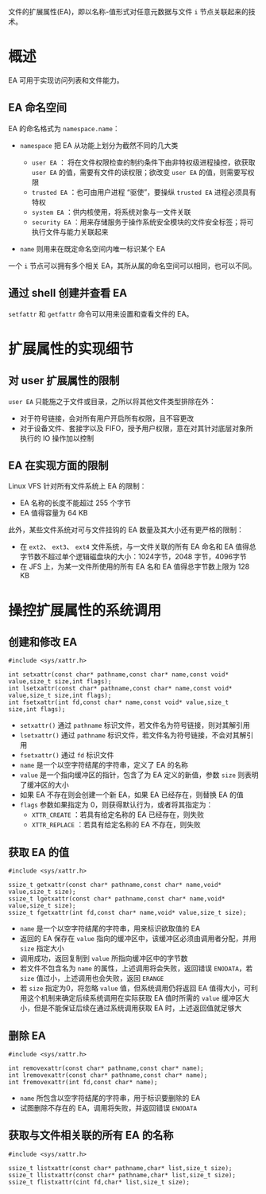 文件的扩展属性(EA)，即以名称-值形式对任意元数据与文件 `i` 节点关联起来的技术。

# 概述

EA 可用于实现访问列表和文件能力。

## EA 命名空间

EA 的命名格式为 `namespace.name`：

- `namespace` 把 EA 从功能上划分为截然不同的几大类

  - `user EA` ： 将在文件权限检查的制约条件下由非特权级进程操控，欲获取 `user EA` 的值，需要有文件的读权限；欲改变 `user EA` 的值，则需要写权限
  - `trusted EA` ：也可由用户进程 “驱使”，要操纵 `trusted EA` 进程必须具有特权
  - `system EA` ：供内核使用，将系统对象与一文件关联
  - `security EA` ：用来存储服务于操作系统安全模块的文件安全标签；将可执行文件与能力关联起来

  

- `name` 则用来在既定命名空间内唯一标识某个 EA

一个 `i` 节点可以拥有多个相关 EA，其所从属的命名空间可以相同，也可以不同。

## 通过 shell 创建并查看 EA

`setfattr` 和 `getfattr` 命令可以用来设置和查看文件的 EA。

# 扩展属性的实现细节

## 对 user 扩展属性的限制

`user EA`  只能施之于文件或目录，之所以将其他文件类型排除在外：

- 对于符号链接，会对所有用户开启所有权限，且不容更改
- 对于设备文件、套接字以及 FIFO，授予用户权限，意在对其针对底层对象所执行的 IO 操作加以控制

## EA 在实现方面的限制

Linux VFS 针对所有文件系统上 EA 的限制：

- EA 名称的长度不能超过 255 个字节
- EA 值得容量为 64 KB

此外，某些文件系统对可与文件挂钩的 EA 数量及其大小还有更严格的限制：

- 在 `ext2`、 `ext3`、 `ext4` 文件系统，与一文件关联的所有 EA 命名和 EA 值得总字节数不超过单个逻辑磁盘块的大小：1024字节，2048 字节，4096字节
- 在 JFS 上，为某一文件所使用的所有 EA 名和 EA 值得总字节数上限为 128 KB

# 操控扩展属性的系统调用

## 创建和修改 EA

```
#include <sys/xattr.h>

int setxattr(const char* pathname,const char* name,const void* value,size_t size,int flags);
int lsetxattr(const char* pathname,const char* name,const void* value,size_t size,int flags);
int fsetxattr(int fd,const char* name,const void* value,size_t size,int flags);
```

- `setxattr()` 通过 `pathname` 标识文件，若文件名为符号链接，则对其解引用
- `lsetxattr()` 通过 `pathname` 标识文件，若文件名为符号链接，不会对其解引用
- `fsetxattr()` 通过 `fd` 标识文件
- `name` 是一个以空字符结尾的字符串，定义了 EA 的名称
- `value` 是一个指向缓冲区的指针，包含了为 EA 定义的新值，参数 `size`  则表明了缓冲区的大小
- 如果 EA 不存在则会创建一个新 EA，如果 EA 已经存在，则替换 EA 的值
- `flags` 参数如果指定为 0，则获得默认行为，或者将其指定为：
  - `XTTR_CREATE` ：若具有给定名称的 EA 已经存在，则失败
  - `XTTR_REPLACE` ：若具有给定名称的 EA 不存在，则失败

## 获取 EA 的值

```
#include <sys/xattr.h>

ssize_t getxattr(const char* pathname,const char* name,void* value,size_t size);
ssize_t lgetxattr(const char* pathname,const char* name,void* value,size_t size);
ssize_t fgetxattr(int fd,const char* name,void* value,size_t size);
```

- `name` 是一个以空字符结尾的字符串，用来标识欲取值的 EA
- 返回的 EA 保存在 `value` 指向的缓冲区中，该缓冲区必须由调用者分配，并用 `size` 指定大小
- 调用成功，返回复制到 `value` 所指向缓冲区中的字节数
- 若文件不包含名为 `name` 的属性，上述调用将会失败，返回错误 `ENODATA`，若 `size`  值过小，上述调用也会失败，返回 `ERANGE`
- 若 `size` 指定为0，将忽略 `value` 值，但系统调用仍将返回 EA 值得大小，可利用这个机制来确定后续系统调用在实际获取 EA 值时所需的  `value` 缓冲区大小，但是不能保证后续在通过系统调用获取 EA 时，上述返回值就足够大

## 删除 EA

```
#include <sys/xattr.h>

int removexattr(const char* pathname,const char* name);
int lremovexattr(const char* pathname,const char* name);
int fremovexattr(int fd,const char* name);
```

- `name`  所包含以空字符结尾的字符串，用于标识要删除的 EA
- 试图删除不存在的 EA，调用将失败，并返回错误  `ENODATA`

## 获取与文件相关联的所有 EA 的名称

```
#include <sys/xattr.h>

ssize_t listxattr(const char* pathname,char* list,size_t size);
ssize_t llistxattr(const char* pathname,char* list,size_t size);
ssize_t flistxattr(cint fd,char* list,size_t size);
```























